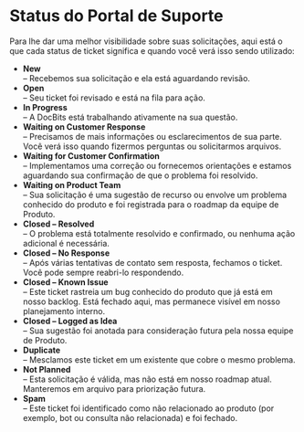 # Status do Portal de Suporte

Para lhe dar uma melhor visibilidade sobre suas solicitações, aqui está o que cada status de ticket significa e quando você verá isso sendo utilizado:

* **New**\
  – Recebemos sua solicitação e ela está aguardando revisão.
* **Open**\
  – Seu ticket foi revisado e está na fila para ação.
* **In Progress**\
  – A DocBits está trabalhando ativamente na sua questão.
* **Waiting on Customer Response**\
  – Precisamos de mais informações ou esclarecimentos de sua parte. Você verá isso quando fizermos perguntas ou solicitarmos arquivos.
* **Waiting for Customer Confirmation**\
  – Implementamos uma correção ou fornecemos orientações e estamos aguardando sua confirmação de que o problema foi resolvido.
* **Waiting on Product Team**\
  – Sua solicitação é uma sugestão de recurso ou envolve um problema conhecido do produto e foi registrada para o roadmap da equipe de Produto.
* **Closed – Resolved**\
  – O problema está totalmente resolvido e confirmado, ou nenhuma ação adicional é necessária.
* **Closed – No Response**\
  – Após várias tentativas de contato sem resposta, fechamos o ticket. Você pode sempre reabri-lo respondendo.
* **Closed – Known Issue**\
  – Este ticket rastreia um bug conhecido do produto que já está em nosso backlog. Está fechado aqui, mas permanece visível em nosso planejamento interno.
* **Closed – Logged as Idea**\
  – Sua sugestão foi anotada para consideração futura pela nossa equipe de Produto.
* **Duplicate**\
  – Mesclamos este ticket em um existente que cobre o mesmo problema.
* **Not Planned**\
  – Esta solicitação é válida, mas não está em nosso roadmap atual. Manteremos em arquivo para priorização futura.
* **Spam**\
  – Este ticket foi identificado como não relacionado ao produto (por exemplo, bot ou consulta não relacionada) e foi fechado.
